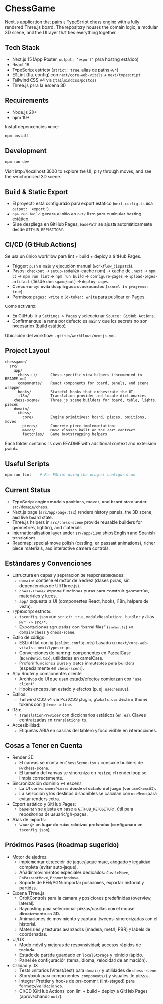 # ChessGame

Next.js application that pairs a TypeScript chess engine with a fully rendered Three.js board. The repository houses the domain logic, a modular 3D scene, and the UI layer that ties everything together.

## Tech Stack
- Next.js 15 (App Router, `output: 'export'` para hosting estático)
- React 19
- TypeScript estricto (`strict: true`, alias de paths `@/*`)
- ESLint (flat config) con `next/core-web-vitals` + `next/typescript`
- Tailwind CSS v4 vía `@tailwindcss/postcss`
- Three.js para la escena 3D

## Requirements
- Node.js 20+
- npm 10+

Install dependencies once:
```bash
npm install
```

## Development
```bash
npm run dev
```
Visit http://localhost:3000 to explore the UI, play through moves, and see the synchronised 3D scene.

## Build & Static Export
- El proyecto está configurado para export estático (`next.config.ts` usa `output: 'export'`).
- `npm run build` genera el sitio en `out/` listo para cualquier hosting estático.
- Si se despliega en GitHub Pages, `basePath` se ajusta automáticamente desde `GITHUB_REPOSITORY`.

## CI/CD (GitHub Actions)
Se usa un único workflow para lint + build + deploy a GitHub Pages.

- Trigger: `push` a `main` y ejecución manual (`workflow_dispatch`).
- Pasos: `checkout` → `setup-node@20` (cache npm) → cache de `.next` → `npm ci` → `npm run lint` → `npm run build` → `configure-pages` → `upload-pages-artifact` (desde `chessgame/out`) → `deploy-pages`.
- Concurrency: evita despliegues superpuestos (`cancel-in-progress: true`).
- Permisos: `pages: write` e `id-token: write` para publicar en Pages.

Cómo activarlo:
- En GitHub, ir a `Settings > Pages` y seleccionar `Source: GitHub Actions`.
- Confirmar que la rama por defecto es `main` y que los secrets no son necesarios (build estático).

Ubicación del workflow: `.github/workflows/nextjs.yml`.

## Project Layout
```
chessgame/
  src/
    app/
      chess-ui/      Chess-specific view helpers (documented in README.md)
      components/    React components for board, panels, and scene wrapper
      hooks/         Stateful hooks that orchestrate the UI
      i18n/          Translation provider and locale dictionaries
    chess-scene/     Three.js scene builders for board, table, lights, pieces
    domain/
      chess/
        core/        Engine primitives: board, pieces, positions, moves
        pieces/      Concrete piece implementations
        moves/       Move classes built on the core contract
        factories/   Game bootstrapping helpers
```
Each folder contains its own README with additional context and extension points.

## Useful Scripts
```bash
npm run lint    # Run ESLint using the project configuration
```

## Current Status
- TypeScript engine models positions, moves, and board state under `src/domain/chess`.
- Next.js page (`src/app/page.tsx`) renders history panels, the 3D scene, and live board state.
- Three.js helpers in `src/chess-scene` provide reusable builders for geometries, lighting, and materials.
- Internationalisation layer under `src/app/i18n` ships English and Spanish translations.
- Roadmap: special-move polish (castling, en passant animations), richer piece materials, and interactive camera controls.

## Estándares y Convenciones
- Estructura en capas y separación de responsabilidades:
  - `domain/` contiene el motor de ajedrez (clases puras, sin dependencias de UI/Three.js).
  - `chess-scene/` expone funciones puras para construir geometrías, materiales y luces.
  - `app/` orquesta la UI (componentes React, hooks, i18n, helpers de vista).
- TypeScript estricto:
  - `tsconfig.json` con `strict: true`, `moduleResolution: bundler` y alias `@/* -> src/*`.
  - Exportaciones agrupadas con “barrel files” (`index.ts`) en `domain/chess` y `chess-scene`.
- Estilo de código:
  - ESLint flat config (`eslint.config.mjs`) basado en `next/core-web-vitals` + `next/typescript`.
  - Convenciones de naming: componentes en PascalCase (`BoardGrid.tsx`), utilidades en camelCase.
  - Preferir funciones puras y datos inmutables para builders (especialmente en `chess-scene`).
- App Router y componentes cliente:
  - Archivos de UI que usan estado/efectos comienzan con `'use client'`.
  - Hooks encapsulan estado y efectos (p. ej. `useChessUI`).
- Estilos:
  - Tailwind CSS v4 via PostCSS plugin; `globals.css` declara theme tokens con `@theme inline`.
- i18n:
  - `TranslationProvider` con diccionarios estáticos (`en`, `es`). Claves centralizadas en `translations.ts`.
- Accesibilidad:
  - Etiquetas ARIA en casillas del tablero y foco visible en interacciones.

## Cosas a Tener en Cuenta
- Render 3D:
  - El canvas se monta en `ChessScene.tsx` y consume builders de `@/chess-scene`.
  - El tamaño del canvas se sincroniza en `resize`; el render loop se limpia correctamente.
- Sincronización dominio ↔ escena:
  - La UI deriva `scenePieces` desde el estado del juego (ver `useChessUI`).
  - La selección y los destinos disponibles se calculan con `useMemo` para evitar renders extra.
- Export estático y GitHub Pages:
  - `basePath` se ajusta en base a `GITHUB_REPOSITORY`, útil para repositorios de usuario/gh-pages.
- Alias de imports:
  - Usar `@/` en lugar de rutas relativas profundas (configurado en `tsconfig.json`).

## Próximos Pasos (Roadmap sugerido)
- Motor de ajedrez
  - Implementar detección de jaque/jaque mate, ahogado y legalidad completa (evitar auto-jaque).
  - Añadir movimientos especiales dedicados: `CastleMove`, `EnPassantMove`, `PromotionMove`.
  - Soporte de FEN/PGN: importar posiciones, exportar historial y partidas.
- Escena Three.js
  - OrbitControls para la cámara y posiciones predefinidas (overview, lateral).
  - Raycasting para seleccionar piezas/casillas con el mouse directamente en 3D.
  - Animaciones de movimiento y captura (tweens) sincronizadas con el historial.
  - Materiales y texturas avanzadas (madera, metal, PBR) y labels de coordenadas.
- UI/UX
  - Modo móvil y mejoras de responsividad; accesos rápidos de teclado.
  - Estado de partida guardado en `localStorage` y reinicio rápido.
  - Panel de configuración (tema, idioma, velocidad de animación).
- Calidad y DX
  - Tests unitarios (Vitest/Jest) para `domain/` y utilidades de `chess-scene`.
  - Storybook para componentes (`components/`) y visuales de piezas.
  - Integrar Prettier y hooks de pre-commit (lint-staged) para formato/validaciones.
  - CI/CD (GitHub Actions) con lint + build + deploy a GitHub Pages (aprovechando `out/`).
